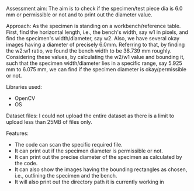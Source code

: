 Assessment aim: 
The aim is to check if the specimen/test piece dia is 6.0 mm or permissible or not and to print out the diameter value.

Approach: 
As the specimen is standing on a workbench/reference table. First, find the horizontal length, i.e., the bench's width, say w1 in pixels, and find the specimen's width/diameter, say w2. 
Also, we have several okay images having a diameter of precisely 6.0mm.  Referring to that, by finding the w2:w1 ratio, we found the bench width to be 38.739 mm roughly.
Considering these values, by calculating the w2/w1 value and bounding it, such that the specimen width/diameter lies in a specific range, say 5.925 mm to 6.075 mm, we can find if the specimen diameter is okay/permissible or not.

Libraries used:
- OpenCV
- OS

Dataset files:
I could not upload the entire dataset as there is a limit to upload less than 25MB of files only.

Features:
- The code can scan the specific required file.
- It can print out if the specimen diameter is permissible or not.
- It can print out the precise diameter of the specimen as calculated by the code.
- It can also show the images having the bounding rectangles as chosen, i.e., outlining the specimen and the bench.
- It will also print out the directory path it is currently working in
